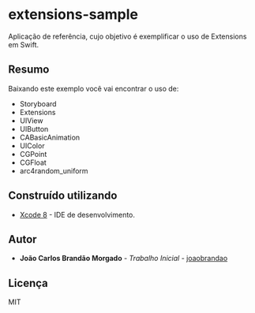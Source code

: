 # extensions-sample

Aplicação de referência, cujo objetivo é exemplificar o uso de Extensions em Swift. 

## Resumo

Baixando este exemplo você vai encontrar o uso de:
 - Storyboard
 - Extensions
 - UIView
 - UIButton
 - CABasicAnimation
 - UIColor
 - CGPoint
 - CGFloat
 - arc4random_uniform


## Construído utilizando

* [Xcode 8](https://developer.apple.com/xcode) - IDE de desenvolvimento.

## Autor

* **João Carlos Brandão Morgado** - *Trabalho Inicial* - [joaobrandao](https://github.com/jocabrandao)

## Licença

MIT 